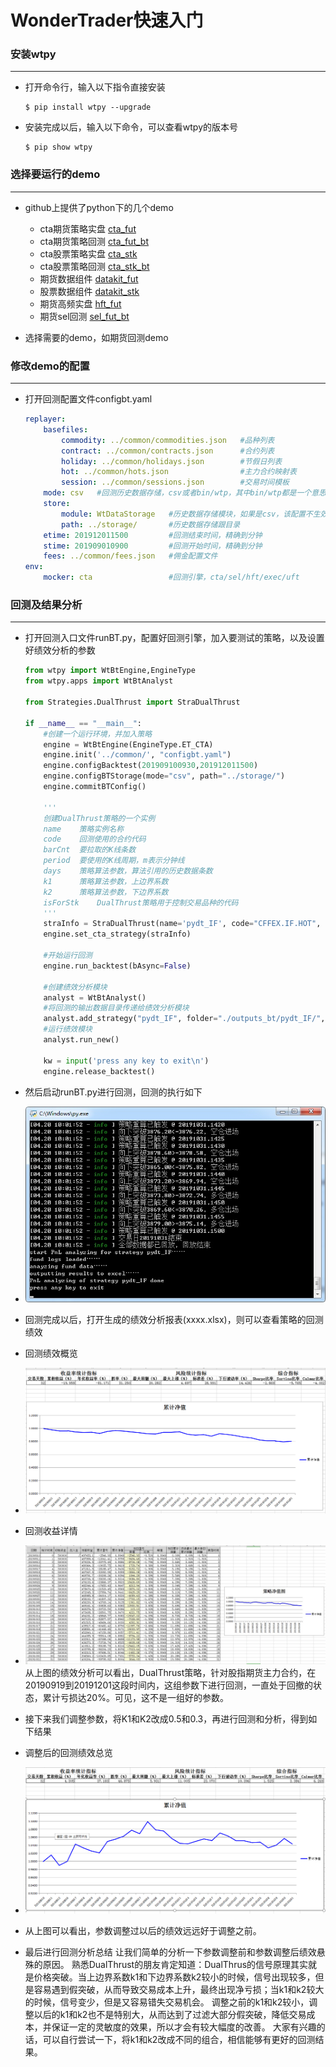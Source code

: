 # WonderTrader快速入门

### 安装wtpy
---
* 打开命令行，输入以下指令直接安装
    ``` shell
    $ pip install wtpy --upgrade
    ```

* 安装完成以后，输入以下命令，可以查看wtpy的版本号
    ``` shell
    $ pip show wtpy
    ```

### 选择要运行的demo
---
* github上提供了python下的几个demo
    * cta期货策略实盘 [cta_fut](https://github.com/wondertrader/wtpy/tree/master/demos/cta_fut)
    * cta期货策略回测 [cta_fut_bt](https://github.com/wondertrader/wtpy/tree/master/demos/cta_fut_bt)
    * cta股票策略实盘 [cta_stk](https://github.com/wondertrader/wtpy/tree/master/demos/cta_stk)
    * cta股票策略回测 [cta_stk_bt](https://github.com/wondertrader/wtpy/tree/master/demos/cta_stk_bt)
    * 期货数据组件 [datakit_fut](https://github.com/wondertrader/wtpy/tree/master/demos/datakit_fut)
    * 股票数据组件 [datakit_stk](https://github.com/wondertrader/wtpy/tree/master/demos/datakit_stk)
    * 期货高频实盘 [hft_fut](https://github.com/wondertrader/wtpy/tree/master/demos/hft_fut)
    * 期货sel回测 [sel_fut_bt](https://github.com/wondertrader/wtpy/tree/master/demos/sel_fut_bt)

* 选择需要的demo，如期货回测demo

### 修改demo的配置
---
* 打开回测配置文件configbt.yaml
    ```yaml
    replayer:
        basefiles:
            commodity: ../common/commodities.json   #品种列表
            contract: ../common/contracts.json      #合约列表
            holiday: ../common/holidays.json        #节假日列表
            hot: ../common/hots.json                #主力合约映射表
            session: ../common/sessions.json        #交易时间模板
        mode: csv   #回测历史数据存储，csv或者bin/wtp，其中bin/wtp都是一个意思
        store:
            module: WtDataStorage   #历史数据存储模块，如果是csv，该配置不生效
            path: ../storage/       #历史数据存储跟目录
        etime: 201912011500         #回测结束时间，精确到分钟
        stime: 201909010900         #回测开始时间，精确到分钟
        fees: ../common/fees.json   #佣金配置文件
    env:
        mocker: cta                 #回测引擎，cta/sel/hft/exec/uft
    ```

### 回测及结果分析
---
* 打开回测入口文件runBT.py，配置好回测引擎，加入要测试的策略，以及设置好绩效分析的参数
    ```python
    from wtpy import WtBtEngine,EngineType
    from wtpy.apps import WtBtAnalyst

    from Strategies.DualThrust import StraDualThrust

    if __name__ == "__main__":
        #创建一个运行环境，并加入策略
        engine = WtBtEngine(EngineType.ET_CTA)
        engine.init('../common/', "configbt.yaml")
        engine.configBacktest(201909100930,201912011500)
        engine.configBTStorage(mode="csv", path="../storage/")
        engine.commitBTConfig()

        '''
        创建DualThrust策略的一个实例
        name    策略实例名称
        code    回测使用的合约代码
        barCnt  要拉取的K线条数
        period  要使用的K线周期，m表示分钟线
        days    策略算法参数，算法引用的历史数据条数
        k1      策略算法参数，上边界系数
        k2      策略算法参数，下边界系数
        isForStk    DualThrust策略用于控制交易品种的代码
        '''
        straInfo = StraDualThrust(name='pydt_IF', code="CFFEX.IF.HOT", barCnt=50, period="m5", days=30, k1=0.1, k2=0.1, isForStk=False)
        engine.set_cta_strategy(straInfo)

        #开始运行回测
        engine.run_backtest(bAsync=False)

        #创建绩效分析模块
        analyst = WtBtAnalyst()
        #将回测的输出数据目录传递给绩效分析模块
        analyst.add_strategy("pydt_IF", folder="./outputs_bt/pydt_IF/", init_capital=500000, rf=0.02, annual_trading_days=240)
        #运行绩效模块
        analyst.run_new()

        kw = input('press any key to exit\n')
        engine.release_backtest()
    ```
    
* 然后启动runBT.py进行回测，回测的执行如下
  
* ![alt 回测示例图](../images/bt_fut_snapshot.jpg)
  
* 回测完成以后，打开生成的绩效分析报表(xxxx.xlsx)，则可以查看策略的回测绩效
    
* 回测绩效概览
    
* ![alt 回测绩效概览](../images/bt_fut_pnl_summary.png)
    
* 回测收益详情
    
* ![alt 回测绩效详情](../images/ana_fut_snapshot.jpg)
    从上图的绩效分析可以看出，DualThrust策略，针对股指期货主力合约，在20190919到20191201这段时间内，这组参数下进行回测，一直处于回撤的状态，累计亏损达20%。可见，这不是一组好的参数。
    
* 接下来我们调整参数，将K1和K2改成0.5和0.3，再进行回测和分析，得到如下结果
    
* 调整后的回测绩效总览
    
* ![alt 回测绩效概览](../images/bt_fut_pnl_summary2.png)
    
* 从上图可以看出，参数调整过以后的绩效远远好于调整之前。
  
* 最后进行回测分析总结
    让我们简单的分析一下参数调整前和参数调整后绩效悬殊的原因。
    熟悉DualThrust的朋友肯定知道：DualThrus的信号原理其实就是价格突破。当上边界系数k1和下边界系数k2较小的时候，信号出现较多，但是容易遇到假突破，从而导致交易成本上升，最终出现净亏损；当k1和k2较大的时候，信号变少，但是又容易错失交易机会。
    调整之前的k1和k2较小，调整以后的k1和k2也不是特别大，从而达到了过滤大部分假突破，降低交易成本，并保证一定的灵敏度的效果，所以才会有较大幅度的改善。
    大家有兴趣的话，可以自行尝试一下，将k1和k2改成不同的组合，相信能够有更好的回测结果。